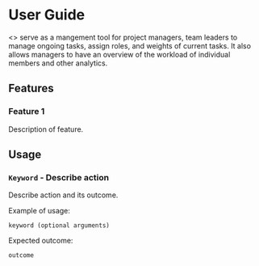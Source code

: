 # User Guide
<<Our Product>> serve as a mangement tool for
project managers, team leaders to manage ongoing tasks,
assign roles, and weights of current tasks. It also allows managers
to have an overview of the workload of individual members and other
analytics.

## Features 

### Feature 1 
Description of feature.

## Usage

### `Keyword` - Describe action

Describe action and its outcome.

Example of usage: 

`keyword (optional arguments)`

Expected outcome:

`outcome`
